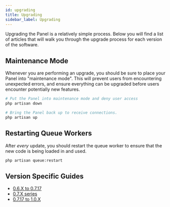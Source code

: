 ```yaml
---
id: upgrading
title: Upgrading
sidebar_label: Upgrading
---
```

Upgrading the Panel is a relatively simple process. Below you will find a list of articles that will walk you through
the upgrade process for each version of the software.

## Maintenance Mode

Whenever you are performing an upgrade, you should be sure to place your Panel into "maintenance mode". This will prevent
users from encountering unexpected errors, and ensure everything can be upgraded before users encounter potentially new features.

``` bash
# Put the Panel into maintenance mode and deny user access
php artisan down

# Bring the Panel back up to receive connections.
php artisan up
```

## Restarting Queue Workers

After _every_ update, you should restart the queue worker to ensure that the new code is being loaded in and used.

``` bash
php artisan queue:restart
```

## Version Specific Guides

* [0.6.X to 0.7.17](upgrade/0.6_to_0.7.md)
* [0.7.X series](upgrade/0.7.md) <Badge text="current" vertical="middle"/>
* [0.7.17 to 1.0.X](upgrade/0.7_to_1.0.md) <Badge text="alpha release" vertical="middle"/>
